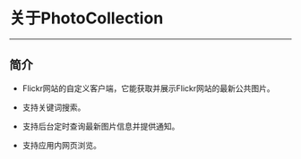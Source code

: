 # 关于PhotoCollection
----------

## 简介


- Flickr网站的自定义客户端，它能获取并展示Flickr网站的最新公共图片。

- 支持关键词搜索。

- 支持后台定时查询最新图片信息并提供通知。

- 支持应用内网页浏览。
